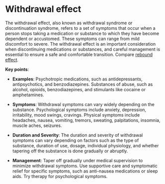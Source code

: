 [//]: # (
source: gpt-3 + jph editing
tags: symptoms
)

# Withdrawal effect

The withdrawal effect, also known as withdrawal syndrome or discontinuation syndrome, refers to a set of symptoms that occur when a person stops taking a medication or substance to which they have become dependent or accustomed. These symptoms can range from mild discomfort to severe. The withdrawal effect is an important consideration when discontinuing medications or substances, and careful management is essential to ensure a safe and comfortable transition. Compare [rebound effect](../rebound-effect/).

**Key points**:

* **Examples**: Psychotropic medications, such as antidepressants, antipsychotics, and benzodiazepines. Substances of abuse, such as alcohol, opioids, benzodiazepines, and stimulants like cocaine or amphetamines.

* **Symptoms**: Withdrawal symptoms can vary widely depending on the substance. Psychological symptoms include anxiety, depression, irritability, mood swings, cravings. Physical symptoms include headaches, nausea, vomiting, tremors, sweating, palpitations, insomnia, muscle aches, seizures.

* **Duration and Severity**: The duration and severity of withdrawal symptoms can vary depending on factors such as the type of substance, duration of use, dosage, individual physiology, and whether tapering off the substance is done gradually or abruptly.

* **Management**: Taper off gradually under medical supervision to minimize withdrawal symptoms. Use supportive care and symptomatic relief for specific symptoms, such as anti-nausea medications or sleep aids. Try therapy for psychological symptoms.


